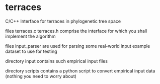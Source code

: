 # terraces
C/C++ Interface for terraces in phylogenetic tree space

files terraces.c terraces.h comprise the interface for which you shall implement the algorithm 

files input_parser are used for parsing some real-world input example dataset to use for testing 

directory input contains such empirical input files 

directory scripts contains a python script to convert empirical input data (nothing you need to worry about)
